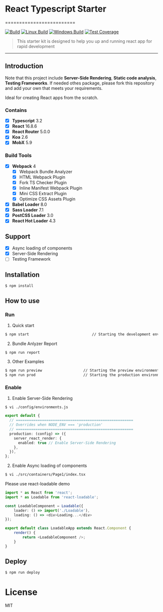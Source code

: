 # React Typescript Starter
=========================

[![Build][travis-image]][travis-url]
[![Linux Build][travis-linux-image]][travis-linux-url]
[![Windows Build][travis-windows-image]][travis-windows-url]
[![Test Coverage][coveralls-image]][coveralls-url]

> This starter kit is designed  to help you up and running react app for rapid development

---

## Introduction

Note that this project  include **Server-Side Rendering**, **Static code analysis**, **Testing Frameworks**.
If needed othes package, please fork this repository and add your own that meets your requirements.

Ideal for creating React apps from the scratch.

### Contains

- [x] **Typescript** 3.2
- [x] **React** 16.8.6
- [x] **React Router** 5.0.0
- [x] **Koa** 2.6
- [x] **MobX** 5.9

### Build Tools

- [x] **Webpack** 4
  - [x] Webpack Bundle Analyzer
  - [x]  HTML Webpack Plugin
  - [x] Fork TS Checker Plugin
  - [x] Inline Manifest Webpack Plugin
  - [x] Mini CSS Extract Plugin
  - [x] Optimize CSS Assets Plugin
- [x] **Babel Loader** 8.0
- [x] **Sass Loader** 7.1
- [x] **PostCSS Loader** 3.0
- [x] **React Hot Loader** 4.3

## Support

- [x] Async loading of components
- [x] Server-Side Rendering
- [ ] Testing Framework

## Installation

````bash
$ npm install
````

## How to use

### Run 

1. Quick start

````bash
$ npm start 							// Starting the development environment 
````

2. Bundle Anlyzer Report

```bash
$ npm run report
```

3. Other Examples

```bash
$ npm run preview 		            // Starting the preview environment 
$ npm run prod  					// Starting the production environment 
```

### Enable 

1. Enable Server-Side Rendering

```bash
$ vi ./config/environments.js
```

```typescript
export default {
  // ======================================================
  // Overrides when NODE_ENV === 'production'
  // ======================================================
  production: (config) => ({
    server_react_render: {
      enabled: true // Enable Server-Side Rendering
    },
  }),
};

```

2. Enable Async loading of components

```bash
$ vi ./src/containers/Page1/index.tsx
```

Please use react-loadable demo

```typescript jsx
import * as React from 'react';
import * as Loadable from 'react-loadable';

const LoadableComponent = Loadable({
    loader: () => import('./Loadable'),
    loading: () => <div>Loading...</div>
});

export default class LoadableApp extends React.Component {
    render() {
        return <LoadableComponent />;
    }
}
```

## Deploy

```bash
$ npm run deploy
```

# License

MIT

[travis-image]: https://travis-ci.org/stultuss/react-typescript-starter.svg?branch=master
[travis-url]: https://travis-ci.org/stultuss/react-typescript-starter
[travis-linux-image]: https://img.shields.io/travis/stultuss/react-typescript-starter/master.svg?label=linux
[travis-linux-url]: https://travis-ci.org/stultuss/react-typescript-starter
[travis-windows-image]: https://img.shields.io/travis/stultuss/react-typescript-starter/master.svg?label=windows
[travis-windows-url]: https://travis-ci.org/stultuss/react-typescript-starter
[coveralls-image]: https://img.shields.io/coveralls/stultuss/react-typescript-starter/master.svg
[coveralls-url]: https://coveralls.io/r/stultuss/react-typescript-starter?branch=master
